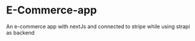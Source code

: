 # E-Commerce-app
An e-commerce app with nextJs and connected to stripe while using strapi as backend
